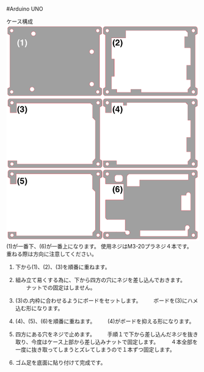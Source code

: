 #Arduino UNO

ケース構成
![](../img/1100_case/manual/arduino_uno_m20160112.png)
(1)が一番下、(6)が一番上になります。
使用ネジはM3-20プラネジ４本です。
重ねる際は方向に注意してください。

1.  下から(1)、(2)、(3)を順番に重ねます。<br>
2.  組み立て易くする為に、下から四方の穴にネジを差し込んでおきます。
　　ナットでの固定はしません。

2.  (3)の.内枠に合わせるようにボードをセットします。
　　ボードを(3)にハメ込む形になります。

3.  (4)、(5)、(6)を順番に重ねます。
　　(4)がボードを抑える形になります。

4.  四方にある穴をネジで止めます。
　　手順１で下から差し込んだネジを抜き取り、今度はケース上部から差し込みナットで固定します。
　　４本全部を一度に抜き取ってしまうとズレてしまうので１本ずつ固定します。

5.  ゴム足を底面に貼り付けて完成です。